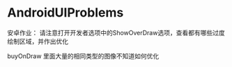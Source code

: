 # AndroidUIProblems
安卓作业：
请注意打开开发者选项中的ShowOverDraw选项，查看都有哪些过度绘制区域，并作出优化

buyOnDraw 里面大量的相同类型的图像不知道如何优化